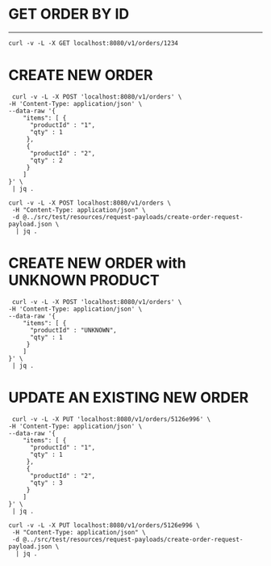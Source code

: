# GET ORDER BY ID
---------------------
```shell
curl -v -L -X GET localhost:8080/v1/orders/1234
```

# CREATE NEW ORDER

```shell
 curl -v -L -X POST 'localhost:8080/v1/orders' \
-H 'Content-Type: application/json' \
--data-raw '{
    "items": [ {
      "productId" : "1",
      "qty" : 1
     }, 
     {
      "productId" : "2",
      "qty" : 2
     } 
    ]
}' \
 | jq .
```

```shell
curl -v -L -X POST localhost:8080/v1/orders \
 -H "Content-Type: application/json" \
 -d @../src/test/resources/request-payloads/create-order-request-payload.json \
  | jq .
```

# CREATE NEW ORDER with UNKNOWN PRODUCT

```shell
 curl -v -L -X POST 'localhost:8080/v1/orders' \
-H 'Content-Type: application/json' \
--data-raw '{
    "items": [ {
      "productId" : "UNKNOWN",
      "qty" : 1
     } 
    ]
}' \
 | jq .
```


# UPDATE AN EXISTING NEW ORDER

```shell
 curl -v -L -X PUT 'localhost:8080/v1/orders/5126e996' \
-H 'Content-Type: application/json' \
--data-raw '{
    "items": [ {
      "productId" : "1",
      "qty" : 1
     }, 
     {
      "productId" : "2",
      "qty" : 3
     } 
    ]
}' \
 | jq .
```

```shell
curl -v -L -X PUT localhost:8080/v1/orders/5126e996 \
 -H "Content-Type: application/json" \
 -d @../src/test/resources/request-payloads/create-order-request-payload.json \
  | jq .
```
